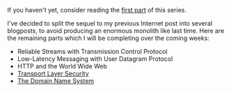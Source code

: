 If you haven't yet, consider reading the [first part](internet-part-1.html) of this series.

I've decided to split the sequel to my previous Internet post into several blogposts, to avoid producing an enormous monolith like last time. Here are the remaining parts which I will be completing over the coming weeks:

* Reliable Streams with Transmission Control Protocol
* Low-Latency Messaging with User Datagram Protocol
* HTTP and the World Wide Web
* [Transport Layer Security](tls.html)
* [The Domain Name System](dns.html)